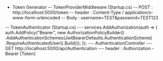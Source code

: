 - Token Generator
-- TokenProviderMiddleware (Startup.cs)
-- POST : http://localhost:5000/token
-- header : Content-Type / application/x-www-form-urlencoded
-- Body : username=TEST&password=TEST123

-- TokenAuthenticator (Startup.cs)
--- services.AddAuthorization(auth =>
            {
                auth.AddPolicy("Bearer", new AuthorizationPolicyBuilder()
                    .AddAuthenticationSchemes(JwtBearerDefaults.AuthenticationScheme‌​)
                    .RequireAuthenticatedUser().Build());
            });
--- AuthenticationController
--- GET http://localhost:5000/api/Authentication
--- header : Authorization - Bearer [Token]

